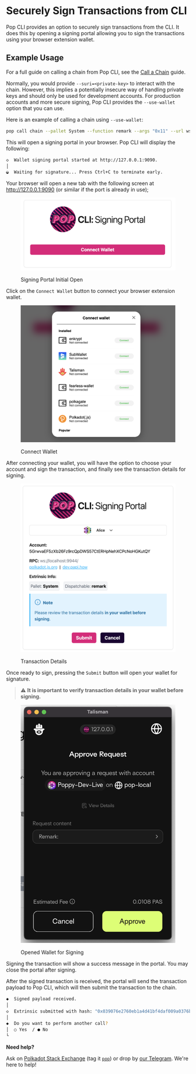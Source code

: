 # Securely Sign Transactions from CLI

Pop CLI provides an option to securely sign transactions from the CLI. It does this by opening a signing portal allowing you to sign the transactions using your browser extension wallet.

## Example Usage

For a full guide on calling a chain from Pop CLI, see the [Call a Chain](call-a-chain.md) guide.

Normally, you would provide `--suri=<private-key>` to interact with the chain. However, this implies a potentially insecure way of handling private keys and should only be used for development accounts. For production accounts and more secure signing, Pop CLI provides the `--use-wallet` option that you can use.

Here is an example of calling a chain using `--use-wallet`:

```bash
pop call chain --pallet System --function remark --args "0x11" --url ws://localhost:9944/ --use-wallet --skip-confirm
```

This will open a signing portal in your browser. Pop CLI will display the following:

```bash
◇  Wallet signing portal started at http://127.0.0.1:9090.
│
◒  Waiting for signature... Press Ctrl+C to terminate early.
```

Your browser will open a new tab with the following screen at http://127.0.0.1:9090 (or similar if the port is already in use);

<figure><img src="../../pop-cli-for-smart-contracts/.gitbook/assets/use-wallet/unconnected-wallet.png" alt="" width="450"><figcaption><p>Signing Portal Initial Open</p></figcaption></figure>

Click on the `Connect Wallet` button to connect your browser extension wallet.

<figure><img src="../../pop-cli-for-smart-contracts/.gitbook/assets/use-wallet/connect-wallet.png" alt="" width="450"><figcaption><p>Connect Wallet</p></figcaption></figure>

After connecting your wallet, you will have the option to choose your account and sign the transaction, and finally see the transaction details for signing.

<figure><img src="../.gitbook/assets/use-wallet/connected-wallet.png" alt="" width="450"><figcaption><p>Transaction Details</p></figcaption></figure>

Once ready to sign, pressing the `Submit` button will open your wallet for signature.

> ⚠️ **It is important to verify transaction details in your wallet before signing.**

<figure><img src="../.gitbook/assets/use-wallet/talisman-signing.png" alt="" width="450"><figcaption><p>Opened Wallet for Signing</p></figcaption></figure>

Signing the transaction will show a success message in the portal. You may close the portal after signing.

After the signed transaction is received, the portal will send the transaction payload to Pop CLI, which will then submit the transaction to the chain.

```bash
◆  Signed payload received.
│
◇  Extrinsic submitted with hash: "0x039076e2760eb1a4d41bf4daf009a0376ba128bd8c51cf365e4a5c5dee07a414"
│
◆  Do you want to perform another call?
│  ○ Yes  / ● No
└
```

**Need help?**

Ask on [Polkadot Stack Exchange](https://polkadot.stackexchange.com/) (tag it [`pop`](https://substrate.stackexchange.com/tags/pop/info)) or drop by [our Telegram](https://t.me/onpopio). We're here to help!
